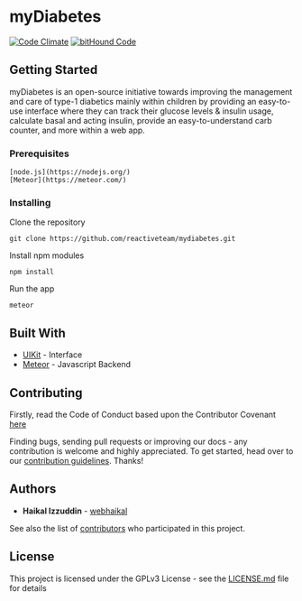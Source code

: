 # myDiabetes

[![Code Climate](https://codeclimate.com/github/ReactiveTeam/mydiabetes/badges/gpa.svg)](https://codeclimate.com/github/ReactiveTeam/mydiabetes)
[![bitHound Code](https://www.bithound.io/github/ReactiveTeam/mydiabetes/badges/code.svg)](https://www.bithound.io/github/ReactiveTeam/mydiabetes)

## Getting Started
myDiabetes is an open-source initiative towards improving the management and care of type-1 diabetics mainly within children by providing an easy-to-use interface where they can track their glucose levels & insulin usage, calculate basal and acting insulin, provide an easy-to-understand carb counter, and more within a web app.

### Prerequisites

```
[node.js](https://nodejs.org/)
[Meteor](https://meteor.com/)
```

### Installing

Clone the repository
```
git clone https://github.com/reactiveteam/mydiabetes.git
```

Install npm modules
```
npm install
```

Run the app
```
meteor
```

## Built With

* [UIKit](http://getuikit.com/) - Interface
* [Meteor](https://meteor.com/) - Javascript Backend

## Contributing

Firstly, read the Code of Conduct based upon the Contributor Covenant [here](http://contributor-covenant.org/)

Finding bugs, sending pull requests or improving our docs - any contribution is welcome and highly appreciated. To get started, head over to our [contribution guidelines](CONTRIBUTING.md). Thanks!

## Authors

* **Haikal Izzuddin** - [webhaikal](https://github.com/webhaikal)

See also the list of [contributors](https://github.com/reactiveteam/mydiabetes/contributors) who participated in this project.

## License

This project is licensed under the GPLv3 License - see the [LICENSE.md](LICENSE.md) file for details